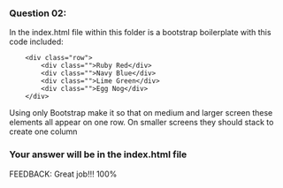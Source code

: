 ### Question 02:

In the index.html file within this folder is a bootstrap boilerplate with this code included:

```
    <div class="row">
        <div class="">Ruby Red</div>
        <div class="">Navy Blue</div>
        <div class="">Lime Green</div>
        <div class="">Egg Nog</div>
    </div>
```

Using only Bootstrap make it so that on medium and larger screen these elements all appear on one row. On smaller screens they should stack to create one column

### Your answer will be in the index.html file

FEEDBACK: Great job!!!
100%
